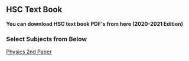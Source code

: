 ## HSC Text Book
**You can download HSC text book PDF's from here (2020-2021 Edition)**


### Select Subjects from Below


[Physics 2nd Paper](./physics2nd)
